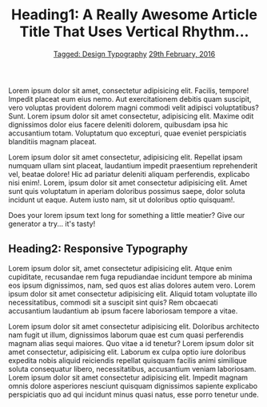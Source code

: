 <!DOCTYPE html>
<html>
    <head>
        <meta charset="utf-8">
        <title>Assignment1</title>
        <link href="style.css" rel="stylesheet">
    </head>
    <body>
        <header class="header">
            <h1 class="heading1">Heading1: A Really Awesome Article Title That Uses Vertical Rhythm...</h1>
            <nav class="nav">
                <a class="left" href="#">Tagged: Design Typography</a>
                <a class="right" href="#">29th February, 2016</a>
            </nav>
        </header>
        <main>
            <section class="section">
                <p>
                    Lorem ipsum dolor sit amet, consectetur adipisicing elit. Facilis, tempore! Impedit placeat eum eius nemo. Aut exercitationem debitis quam suscipit, vero voluptas provident dolorem magni commodi velit adipisci voluptatibus? Sunt. Lorem ipsum dolor sit amet consectetur, adipisicing elit. Maxime odit dignissimos dolor eius facere deleniti dolorem, quibusdam ipsa hic accusantium totam. Voluptatum quo excepturi, quae eveniet perspiciatis blanditiis magnam placeat.
                </p>
                <p>
                    Lorem ipsum dolor sit amet consectetur, adipisicing elit. Repellat ipsam numquam ullam sint placeat, laudantium impedit praesentium reprehenderit vel, beatae dolore! Hic ad pariatur deleniti aliquam perferendis, explicabo nisi enim!. Lorem, ipsum dolor sit amet consectetur adipisicing elit. Amet sunt quis voluptatum in aperiam doloribus possimus saepe, dolor soluta incidunt ut eaque. Autem iusto nam, sit ut doloribus optio quisquam!.
                </p>
                <p>
                    Does your lorem ipsum text long for something a little meatier? Give our generator a try... it's tasty!
                </p>
            </section>
            <article class="article">
                <h2 class="heading1">Heading2: Responsive Typography</h2>
                <p>
                    Lorem ipsum dolor sit, amet consectetur adipisicing elit. Atque enim cupiditate, recusandae rem fuga repudiandae incidunt tempore ab minima eos ipsum dignissimos, nam, sed quos est alias dolores autem vero. Lorem ipsum dolor sit amet consectetur adipisicing elit. Aliquid totam voluptate illo necessitatibus, commodi sit a suscipit sint quis? Rem obcaecati accusantium laudantium ab ipsum facere laboriosam tempore a vitae.
                </p>
                <p>
                    Lorem ipsum dolor sit amet consectetur adipisicing elit. Doloribus architecto nam fugit ut illum, dignissimos laborum quae est cum quasi perferendis magnam alias sequi maiores. Quo vitae a id tenetur? Lorem ipsum dolor sit amet consectetur, adipisicing elit. Laborum ex culpa optio iure doloribus expedita nobis aliquid reiciendis repellat quisquam facilis animi similique soluta consequatur libero, necessitatibus, accusantium veniam laboriosam. Lorem ipsum dolor sit amet consectetur adipisicing elit. Impedit magnam omnis dolore asperiores nesciunt quisquam dignissimos sapiente explicabo perspiciatis quo ad qui incidunt minus quasi natus, esse porro tenetur unde.
                </p>
            </article>
        </main>
    </body>
</html>